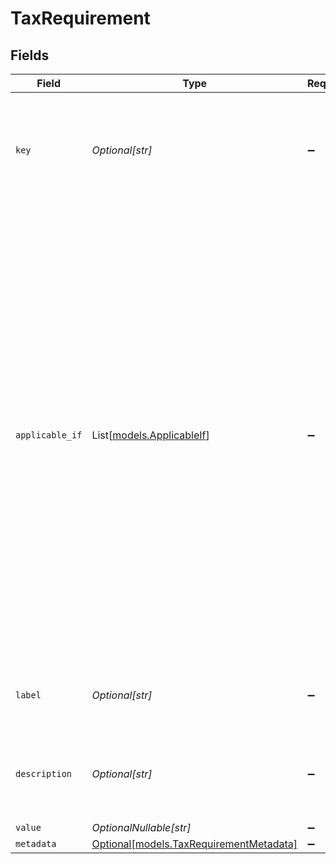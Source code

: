 # TaxRequirement


## Fields

| Field                                                                                                                                                                                                                                                                                                                                                                                                                            | Type                                                                                                                                                                                                                                                                                                                                                                                                                             | Required                                                                                                                                                                                                                                                                                                                                                                                                                         | Description                                                                                                                                                                                                                                                                                                                                                                                                                      |
| -------------------------------------------------------------------------------------------------------------------------------------------------------------------------------------------------------------------------------------------------------------------------------------------------------------------------------------------------------------------------------------------------------------------------------- | -------------------------------------------------------------------------------------------------------------------------------------------------------------------------------------------------------------------------------------------------------------------------------------------------------------------------------------------------------------------------------------------------------------------------------- | -------------------------------------------------------------------------------------------------------------------------------------------------------------------------------------------------------------------------------------------------------------------------------------------------------------------------------------------------------------------------------------------------------------------------------- | -------------------------------------------------------------------------------------------------------------------------------------------------------------------------------------------------------------------------------------------------------------------------------------------------------------------------------------------------------------------------------------------------------------------------------- |
| `key`                                                                                                                                                                                                                                                                                                                                                                                                                            | *Optional[str]*                                                                                                                                                                                                                                                                                                                                                                                                                  | :heavy_minus_sign:                                                                                                                                                                                                                                                                                                                                                                                                               | An identifier for an individual requirement. Uniqueness is guaranteed within a requirement set.                                                                                                                                                                                                                                                                                                                                  |
| `applicable_if`                                                                                                                                                                                                                                                                                                                                                                                                                  | List[[models.ApplicableIf](../models/applicableif.md)]                                                                                                                                                                                                                                                                                                                                                                           | :heavy_minus_sign:                                                                                                                                                                                                                                                                                                                                                                                                               | An array of references to other requirements within the requirement set. This requirement is only applicable if all referenced requirements have values matching the corresponding `value`. The primary use-case is dynamically hiding and showing requirements as values change. E.g. Show Requirement-B when Requirement-A has been answered with `false`. To be explicit, an empty array means the requirement is applicable. |
| `label`                                                                                                                                                                                                                                                                                                                                                                                                                          | *Optional[str]*                                                                                                                                                                                                                                                                                                                                                                                                                  | :heavy_minus_sign:                                                                                                                                                                                                                                                                                                                                                                                                               | A customer facing description of the requirement                                                                                                                                                                                                                                                                                                                                                                                 |
| `description`                                                                                                                                                                                                                                                                                                                                                                                                                    | *Optional[str]*                                                                                                                                                                                                                                                                                                                                                                                                                  | :heavy_minus_sign:                                                                                                                                                                                                                                                                                                                                                                                                               | A more detailed customer facing description of the requirement                                                                                                                                                                                                                                                                                                                                                                   |
| `value`                                                                                                                                                                                                                                                                                                                                                                                                                          | *OptionalNullable[str]*                                                                                                                                                                                                                                                                                                                                                                                                          | :heavy_minus_sign:                                                                                                                                                                                                                                                                                                                                                                                                               | The "answer"                                                                                                                                                                                                                                                                                                                                                                                                                     |
| `metadata`                                                                                                                                                                                                                                                                                                                                                                                                                       | [Optional[models.TaxRequirementMetadata]](../models/taxrequirementmetadata.md)                                                                                                                                                                                                                                                                                                                                                   | :heavy_minus_sign:                                                                                                                                                                                                                                                                                                                                                                                                               | N/A                                                                                                                                                                                                                                                                                                                                                                                                                              |